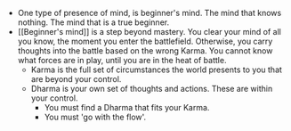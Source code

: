 ---
---

- One type of presence of mind, is beginner's mind. The mind that knows nothing. The mind that is a true beginner.
- [[Beginner's mind]] is a step beyond mastery. You clear your mind of all you know, the moment you enter the battlefield. Otherwise, you carry thoughts into the battle based on the wrong Karma. You cannot know what forces are in play, until you are in the heat of battle.
	- Karma is the full set of circumstances the world presents to you that are beyond your control.
	- Dharma is your own set of thoughts and actions. These are within your control.
		- You must find a Dharma that fits your Karma.
		- You must 'go with the flow'.